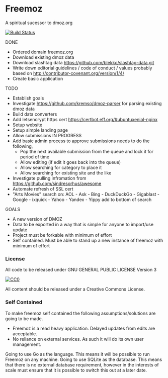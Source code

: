 # Freemoz
A spiritual sucessor to dmoz.org

[![Build Status](https://circleci.com/gh/boyter/freemoz/tree/master.svg?style=shield&circle-token=:circle-token)](https://circleci.com/gh/boyter/freemoz/tree/master)

DONE
- Ordered domain freemoz.org
- Download existing dmoz data
- Download slashtag data https://github.com/blekko/slashtag-data.git
- Write down editorial guidelines / code of conduct / values probably based on http://contributor-covenant.org/version/1/4/
- Create basic application

TODO
- Establish goals
- Investigate https://github.com/kremso/dmoz-parser for parsing existing dmoz data
- Build data converters
- Add letsencrypt https cert https://certbot.eff.org/#ubuntuxenial-nginx
- Setup website
- Setup simple landing page
- Allow submissions IN PROGRESS
- Add basic admin process to approve submissions needs to do the following,
  - Pop the next available submission from the queue and lock it for period of time
  - Allow editing (if edit it goes back into the queue)
  - Allow searching for category to place it
  - Allow searching for existing site and the like
- Investigate pulling infromation from https://github.com/sindresorhus/awesome
- Automate refresh of SSL cert
- "Arts Movies" search on:  AOL - Ask - Bing - DuckDuckGo - Gigablast - Google - ixquick - Yahoo - Yandex - Yippy add to bottom of search

GOALS
- A new version of DMOZ
- Data to be exported in a way that is simple for anyone to import/use update
- Project must be forkable with minimum of effort
- Self contained. Must be able to stand up a new instance of freemoz with minimum of effort

### License

All code to be released under GNU GENERAL PUBLIC LICENSE Version 3

[![CC0](http://mirrors.creativecommons.org/presskit/buttons/88x31/svg/cc-zero.svg)](https://creativecommons.org/publicdomain/zero/1.0/)

All content should be released under a Creative Commons License.

### Self Contained

To make freemoz self contained the following assumptions/solutions are going to be made.

 - Freemoz is a read heavy application. Delayed updates from edits are acceptable.
 - No reliance on external services. As such it will do its own user management.

Going to use Go as the language. This means it will be possible to run Freemoz on any machine. Going to use SQLite as the database. This means that there is no external database requirement, however in the interests of scale must ensure that it is possible to switch this out at a later date.
